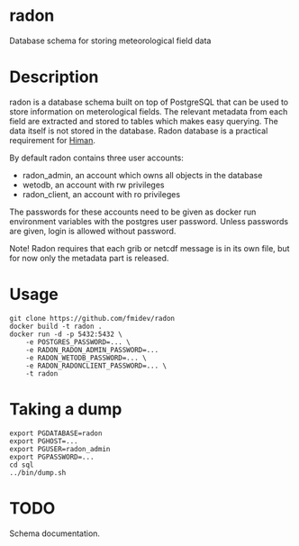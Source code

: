 # radon
Database schema for storing meteorological field data

# Description

radon is a database schema built on top of PostgreSQL that can be used to store information on meterological fields. The relevant metadata from each field are extracted and stored to tables which makes easy querying. The data itself is not stored in the database. Radon database is a practical requirement for [Himan](https://github.com/fmidev/himan).

By default radon contains three user accounts:

* radon_admin, an account which owns all objects in the database
* wetodb, an account with rw privileges
* radon_client, an account with ro privileges

The passwords for these accounts need to be given as docker run environment variables with the postgres user password. Unless passwords are given, login is allowed without password.

Note! Radon requires that each grib or netcdf message is in its own file, but for now only the metadata part is released.

# Usage

```
git clone https://github.com/fmidev/radon
docker build -t radon .
docker run -d -p 5432:5432 \
	-e POSTGRES_PASSWORD=... \
	-e RADON_RADON_ADMIN_PASSWORD=...
	-e RADON_WETODB_PASSWORD=... \
	-e RADON_RADONCLIENT_PASSWORD=... \
	-t radon
```

# Taking a dump

```
export PGDATABASE=radon
export PGHOST=...
export PGUSER=radon_admin
export PGPASSWORD=...
cd sql
../bin/dump.sh
```


# TODO

Schema documentation.
